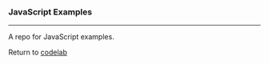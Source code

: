 ### JavaScript Examples
***

A repo for JavaScript examples.

<!--- Please feel free to browse each project folder to learn about my approach to solving software problems. Each folder also contains a readme file that explains the project's objective, the approach I took to resolve the challenge and the result. -->

Return to [codelab](https://github.com/michaeltharper/codelab)
